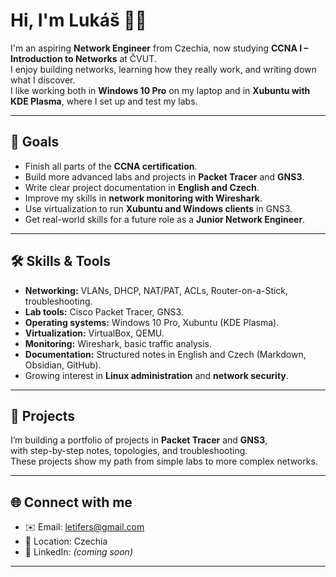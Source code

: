 # Hi, I'm Lukáš 👨‍💻

I'm an aspiring **Network Engineer** from Czechia, now studying **CCNA I – Introduction to Networks** at ČVUT.  
I enjoy building networks, learning how they really work, and writing down what I discover.  
I like working both in **Windows 10 Pro** on my laptop and in **Xubuntu with KDE Plasma**, where I set up and test my labs.  

---

## 🎯 Goals
- Finish all parts of the **CCNA certification**.  
- Build more advanced labs and projects in **Packet Tracer** and **GNS3**.  
- Write clear project documentation in **English and Czech**.  
- Improve my skills in **network monitoring with Wireshark**.  
- Use virtualization to run **Xubuntu and Windows clients** in GNS3.  
- Get real-world skills for a future role as a **Junior Network Engineer**.  

---

## 🛠️ Skills & Tools
- **Networking:** VLANs, DHCP, NAT/PAT, ACLs, Router-on-a-Stick, troubleshooting.  
- **Lab tools:** Cisco Packet Tracer, GNS3.  
- **Operating systems:** Windows 10 Pro, Xubuntu (KDE Plasma).  
- **Virtualization:** VirtualBox, QEMU.  
- **Monitoring:** Wireshark, basic traffic analysis.  
- **Documentation:** Structured notes in English and Czech (Markdown, Obsidian, GitHub).  
- Growing interest in **Linux administration** and **network security**.  

---

## 📂 Projects
I’m building a portfolio of projects in **Packet Tracer** and **GNS3**,  
with step-by-step notes, topologies, and troubleshooting.  
These projects show my path from simple labs to more complex networks.  

---

## 🌐 Connect with me
- ✉️ Email: [letifers@gmail.com](mailto:letifers@gmail.com)  
- 📍 Location: Czechia  
- 💼 LinkedIn: *(coming soon)*  

---

